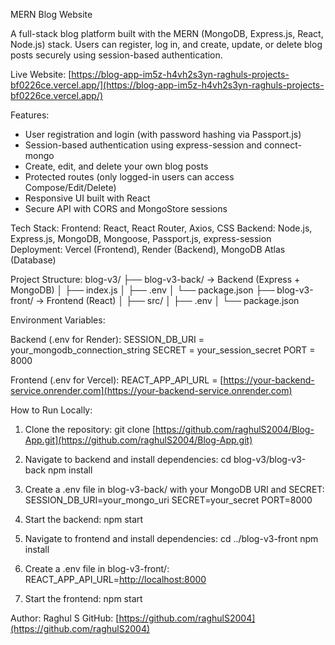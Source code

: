
MERN Blog Website

A full-stack blog platform built with the MERN (MongoDB, Express.js, React, Node.js) stack. Users can register, log in, and create, update, or delete blog posts securely using session-based authentication.

Live Website: [https://blog-app-im5z-h4vh2s3yn-raghuls-projects-bf0226ce.vercel.app/](https://blog-app-im5z-h4vh2s3yn-raghuls-projects-bf0226ce.vercel.app/)

Features:

* User registration and login (with password hashing via Passport.js)
* Session-based authentication using express-session and connect-mongo
* Create, edit, and delete your own blog posts
* Protected routes (only logged-in users can access Compose/Edit/Delete)
* Responsive UI built with React
* Secure API with CORS and MongoStore sessions

Tech Stack:
Frontend: React, React Router, Axios, CSS
Backend: Node.js, Express.js, MongoDB, Mongoose, Passport.js, express-session
Deployment: Vercel (Frontend), Render (Backend), MongoDB Atlas (Database)

Project Structure:
blog-v3/
├── blog-v3-back/       -> Backend (Express + MongoDB)
│   ├── index.js
│   ├── .env
│   └── package.json
├── blog-v3-front/      -> Frontend (React)
│   ├── src/
│   ├── .env
│   └── package.json

Environment Variables:

Backend (.env for Render):
SESSION\_DB\_URI = your\_mongodb\_connection\_string
SECRET = your\_session\_secret
PORT = 8000

Frontend (.env for Vercel):
REACT\_APP\_API\_URL = [https://your-backend-service.onrender.com](https://your-backend-service.onrender.com)

How to Run Locally:

1. Clone the repository:
   git clone [https://github.com/raghulS2004/Blog-App.git](https://github.com/raghulS2004/Blog-App.git)

2. Navigate to backend and install dependencies:
   cd blog-v3/blog-v3-back
   npm install

3. Create a .env file in blog-v3-back/ with your MongoDB URI and SECRET:
   SESSION\_DB\_URI=your\_mongo\_uri
   SECRET=your\_secret
   PORT=8000

4. Start the backend:
   npm start

5. Navigate to frontend and install dependencies:
   cd ../blog-v3-front
   npm install

6. Create a .env file in blog-v3-front/:
   REACT\_APP\_API\_URL=[http://localhost:8000](http://localhost:8000)

7. Start the frontend:
   npm start

Author:
Raghul S
GitHub: [https://github.com/raghulS2004](https://github.com/raghulS2004)

